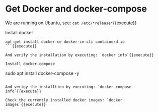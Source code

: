 # Get Docker and docker-compose

We are running on Ubuntu, see: `cat /etc/*release*`{{execute}}  

Install docker 

```
apt-get install docker-ce docker-ce-cli containerd.io
```{{execute}}

And verify the installation by executing: `docker info`{{execute}}

Install docker-compose
```
sudo apt install docker-compose -y
```{{execute}}

And verigy the installtion by executing: `docker-compose -info`{{execute}}

Check the currently installed docker images: `docker images`{{execute}}